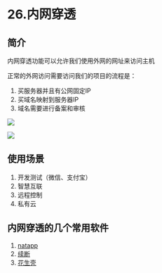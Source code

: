 # 26.内网穿透

## 简介

内网穿透功能可以允许我们使用外网的网址来访问主机

正常的外网访问需要访问我们的项目的流程是：

1. 买服务器并且有公网固定IP
2. 买域名映射到服务器IP
3. 域名需要进行备案和审核

![](\img\内网穿透.png)

![](\img\内网穿透原理.png)

## 使用场景

1. 开发测试（微信、支付宝）
2. 智慧互联
3. 远程控制
4. 私有云

## 内网穿透的几个常用软件

1. [natapp](https://natapp.cn/)
2. [续断](http://www.zhexi.tech/)
3. [花生壳](https://www.oray.com/)

